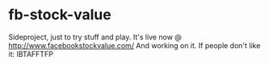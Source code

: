 fb-stock-value
==============

Sideproject, just to try stuff and play. It's live now @ http://www.facebookstockvalue.com/ And working on it. If people don't like it: IBTAFFTFP